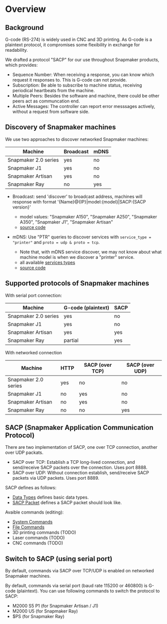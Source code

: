 # Overview

## Background

G-code (RS-274) is widely used in CNC and 3D printing. As G-code is a plaintext protocol, it compromises some flexibility in exchange for readability.

We drafted a protocol "SACP" for our use throughout Snapmaker products, which provides:

- Sequence Number: When receiving a response, you can know which request it responses to. This is G-code can not provide.
- Subscription: Be able to subscribe to machine status, receiving periodical heartbeats from the machine.
- Multiple Peers: Besides the software and machine, there could be other peers act as communcation end.
- Active Messages: The controller can report error messsages actively, without a request from software side. 

## Discovery of Snapmaker machines

We use two approaches to discover networked Snapmaker machines:

| Machine | Broadcast | mDNS |
|---------|-----------|------|
| Snapmaker 2.0 series | yes | no |
| Snapmaker J1 | yes | no |
| Snapmaker Artisan | yes | no |
| Snapmaker Ray | no | yes |


- Broadcast: send 'discover' to broadcast address, machines will response with format '{Name}@{IP}|model:{model}|SACP:{SACP version}'

    - model values: "Snapmaker A150", "Snapmaker A250", "Snapmaker A350", "Snapmaker J1", "Snapmaker Artisan"
    - [source code](https://github.com/Snapmaker/Luban/blob/main/src/server/services/machine/network-discover/BroadcastMachineFinder.ts)

- mDNS: Use "PTR" queries to discover services with `service_type = "printer"` and `proto = udp & proto = tcp`.

    - Note that, with mDNS service discover, we may not know about what machine model is when we discover a "printer" service.
    - all available [services types](http://www.dns-sd.org/serviceTypes.html)
    - [source code](https://github.com/Snapmaker/Luban/blob/main/src/server/services/machine/network-discover/MulticastDNSMachineFinder.ts)


## Supported protocols of Snapmaker machines

With serial port connection:

| Machine | G-code (plaintext) | SACP |
|---------|--------------------|------|
| Snapmaker 2.0 series | yes | no |
| Snapmaker J1 | yes | no |
| Snapmaker Artisan | yes | yes |
| Snapmaker Ray | partial | yes |

With networked connection

| Machine | HTTP | SACP (over TCP) | SACP (over UDP) |
|---------|------|-----------------|-----------------|
| Snapmaker 2.0 series | yes | no | no |
| Snapmaker J1 | no | yes | no |
| Snapmaker Artisan | no | yes | no |
| Snapmaker Ray | no | no | yes |


## SACP (Snapmaker Application Communication Protocol)

There are two implementation of SACP, one over TCP connection, another over UDP packats.

- SACP over TCP: Establish a TCP long-lived connection, and send/receive SACP packets over the connection. Uses port 8888.
- SACP over UDP: Without connection establish, send/receive SACP packets via UDP packets. Uses port 8889.
 
SACP defines as follows:

- [Data Types](Types.md) defines basic data types.
- [SACP Packet](Packet.md) defines a SACP packet should look like.

Avaible commands (editing):

- [System Commands](System-Commands.md)
- [File Commands](File-Commands.md)
- 3D printing commands (TODO)
- Laser commands (TODO)
- CNC commands (TODO)


## Switch to SACP (using serial port)

By default, commands via SACP over TCP/UDP is enabled on networked Snapmaker machines.

By default, commands via serial port (baud rate 115200 or 460800) is G-code (plaintext). You can use following commands to switch the protocol to SACP:

- M2000 S5 P1 (for Snapmaker Artisan / J1)
- M2000 U5 (for Snapmaker Ray)
- $PS (for Snapmaker Ray)
